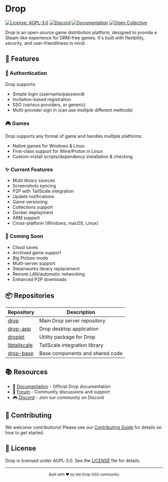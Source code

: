 # Drop

[![License: AGPL-3.0](https://img.shields.io/badge/License-AGPL--3.0-blue.svg)](https://opensource.org/licenses/AGPL-3.0)
[![Discord](https://img.shields.io/discord/ACq4qZp4a9?color=7289DA&label=Discord&logo=discord&logoColor=white)](https://discord.gg/ACq4qZp4a9)
[![Documentation](https://img.shields.io/badge/Docs-droposs.org-blue)](https://docs.droposs.org/)
[![Open Collective](https://img.shields.io/opencollective/all/drop-oss?label=Support%20Us&color=blue)](https://opencollective.com/drop-oss)

Drop is an open-source game distribution platform, designed to provide a Steam-like experience for DRM-free games. It's built with flexibility, security, and user-friendliness in mind.

## 🌟 Features

### 🔐 Authentication
Drop supports:
- Simple login (username/password)
- Invitation-based registration
- SSO (various providers, or generic)
- Multi-provider sign in (can use multiple different methods)

### 🎮 Games
Drop supports any format of game and handles multiple platforms:
- Native games for Windows & Linux
- First-class support for Wine/Proton in Linux
- Custom-install scripts/dependency installation & checking

### ✨ Current Features
- Multi library sources
- Screenshots syncing
- P2P with TailScale integration
- Update notifications
- Game versioning
- Collections support
- Docker deployment
- ARM support
- Cross-platform (Windows, macOS, Linux)

### 🚀 Coming Soon
- Cloud saves
- Archived game support
- Big Picture mode
- Multi-server support
- Steamworks library replacement
- Remote LAN/automatic networking
- Enhanced P2P downloads

## 📦 Repositories

| Repository | Description |
|------------|-------------|
| [drop](https://github.com/Drop-OSS/drop) | Main Drop server repository |
| [drop-app](https://github.com/Drop-OSS/drop-app) | Drop desktop application |
| [droplet](https://github.com/Drop-OSS/droplet) | Utility package for Drop |
| [libtailscale](https://github.com/Drop-OSS/libtailscale) | TailScale integration library |
| [drop-base](https://github.com/Drop-OSS/drop-base) | Base components and shared code |

## 📚 Resources

- 📖 [Documentation](https://docs.droposs.org/) - Official Drop documentation
- 💬 [Forum](https://forum.droposs.org/) - Community discussions and support
- 🎮 [Discord](https://discord.gg/ACq4qZp4a9) - Join our community on Discord

## 🤝 Contributing

We welcome contributions! Please see our [Contributing Guide](https://github.com/Drop-OSS/drop/blob/develop/CONTRIBUTING.md) for details on how to get started.

## 📄 License

Drop is licensed under AGPL-3.0. See the [LICENSE](LICENSE) file for details.

---

<p align="center">
  <sub>Built with ❤️ by the Drop OSS community</sub>
</p> 
